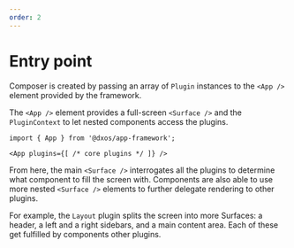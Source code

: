 ```yaml
---
order: 2
---
```

# Entry point

Composer is created by passing an array of `Plugin` instances to the `<App />` element provided by the framework.

The `<App />` element provides a full-screen `<Surface />` and the `PluginContext` to let nested components access the plugins.

```tsx
import { App } from '@dxos/app-framework';

<App plugins={[ /* core plugins */ ]} />
```

From here, the main `<Surface />` interrogates all the plugins to determine what component to fill the screen with. Components are also able to use more nested `<Surface />` elements to further delegate rendering to other plugins.


For example, the `Layout` plugin splits the screen into more Surfaces: a header, a left and a right sidebars, and a main content area. Each of these get fulfilled by components other plugins.
